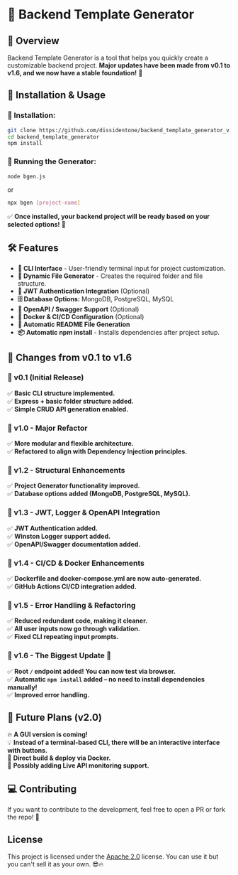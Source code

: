 # 🚀 Backend Template Generator

## 📖 Overview
Backend Template Generator is a tool that helps you quickly create a customizable backend project. **Major updates have been made from v0.1 to v1.6, and we now have a stable foundation!** 🚀

## 🚀 Installation & Usage
### 📌 Installation:
```sh
git clone https://github.com/dissidentone/backend_template_generator_v.0.1.git
cd backend_template_generator
npm install
```

### 📌 Running the Generator:
```sh
node bgen.js
```
or
```sh
npx bgen [project-name]
```

✅ **Once installed, your backend project will be ready based on your selected options!** 🎉

## 🛠 Features
- **🔧 CLI Interface** - User-friendly terminal input for project customization.
- **📂 Dynamic File Generator** - Creates the required folder and file structure.
- **🔑 JWT Authentication Integration** (Optional)
- **🗄️ Database Options:** MongoDB, PostgreSQL, MySQL
- **📜 OpenAPI / Swagger Support** (Optional)
- **🐳 Docker & CI/CD Configuration** (Optional)
- **📜 Automatic README File Generation**
- **📦 Automatic npm install** - Installs dependencies after project setup.

## 📌 Changes from v0.1 to v1.6
### 🔹 v0.1 (Initial Release)
✅ **Basic CLI structure implemented.**  
✅ **Express + basic folder structure added.**  
✅ **Simple CRUD API generation enabled.**  

### 🔹 v1.0 - Major Refactor
✅ **More modular and flexible architecture.**  
✅ **Refactored to align with Dependency Injection principles.**  

### 🔹 v1.2 - Structural Enhancements
✅ **Project Generator functionality improved.**  
✅ **Database options added (MongoDB, PostgreSQL, MySQL).**  

### 🔹 v1.3 - JWT, Logger & OpenAPI Integration
✅ **JWT Authentication added.**  
✅ **Winston Logger support added.**  
✅ **OpenAPI/Swagger documentation added.**  

### 🔹 v1.4 - CI/CD & Docker Enhancements
✅ **Dockerfile and docker-compose.yml are now auto-generated.**  
✅ **GitHub Actions CI/CD integration added.**  

### 🔹 v1.5 - Error Handling & Refactoring
✅ **Reduced redundant code, making it cleaner.**  
✅ **All user inputs now go through validation.**  
✅ **Fixed CLI repeating input prompts.**  

### 🔹 v1.6 - The Biggest Update 🚀
✅ **Root `/` endpoint added! You can now test via browser.**  
✅ **Automatic `npm install` added – no need to install dependencies manually!**  
✅ **Improved error handling.**  

## 🎯 Future Plans (v2.0)
🔥 **A GUI version is coming!**  
💡 **Instead of a terminal-based CLI, there will be an interactive interface with buttons.**  
🐳 **Direct build & deploy via Docker.**  
📡 **Possibly adding Live API monitoring support.**  

## 💻 Contributing
If you want to contribute to the development, feel free to open a PR or fork the repo! 💪

## License
This project is licensed under the [Apache 2.0](LICENSE) license. You can use it but you can't sell it as your own. 😎🔥
